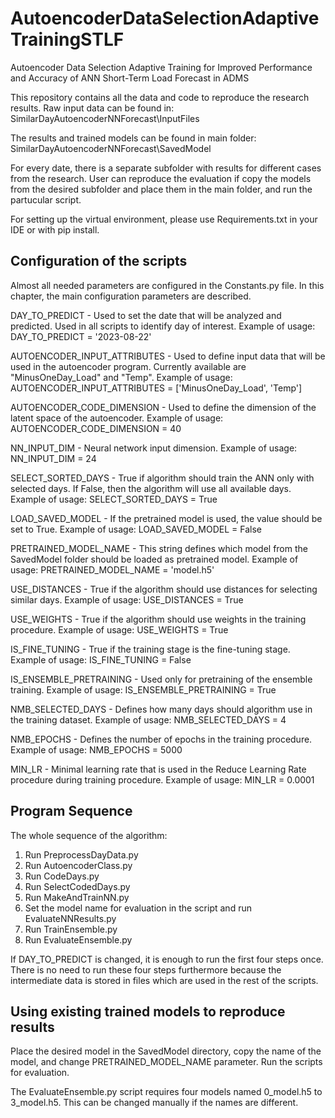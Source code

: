 # AutoencoderDataSelectionAdaptiveTrainingSTLF
 Autoencoder Data Selection Adaptive Training for Improved Performance and Accuracy of ANN Short-Term Load Forecast in ADMS

This repository contains all the data and code to reproduce the research results. Raw input data can be found in:
SimilarDayAutoencoderNNForecast\InputFiles

The results and trained models can be found in main folder:
SimilarDayAutoencoderNNForecast\SavedModel

For every date, there is a separate subfolder with results for different cases from the research. User can reproduce the evaluation if copy the models from the desired subfolder and place them in the main folder, and run the partucular script.

For setting up the virtual environment, please use Requirements.txt in your IDE or with pip install.

## Configuration of the scripts
Almost all needed parameters are configured in the Constants.py file. In this chapter, the main configuration parameters are described.

DAY_TO_PREDICT - Used to set the date that will be analyzed and predicted. Used in all scripts to identify day of interest. Example of usage:
DAY_TO_PREDICT = '2023-08-22'

AUTOENCODER_INPUT_ATTRIBUTES - Used to define input data that will be used in the autoencoder program. Currently available are "MinusOneDay_Load" and "Temp". Example of usage:
AUTOENCODER_INPUT_ATTRIBUTES = ['MinusOneDay_Load', 'Temp']

AUTOENCODER_CODE_DIMENSION - Used to define the dimension of the latent space of the autoencoder. Example of usage:
AUTOENCODER_CODE_DIMENSION = 40

NN_INPUT_DIM - Neural network input dimension. Example of usage:
NN_INPUT_DIM = 24

SELECT_SORTED_DAYS - True if algorithm should train the ANN only with selected days. If False, then the algorithm will use all available days. Example of usage:
SELECT_SORTED_DAYS = True

LOAD_SAVED_MODEL - If the pretrained model is used, the value should be set to True. Example of usage:
LOAD_SAVED_MODEL = False

PRETRAINED_MODEL_NAME - This string defines which model from the SavedModel folder should be loaded as pretrained model. Example of usage:
PRETRAINED_MODEL_NAME = 'model.h5'

USE_DISTANCES - True if the algorithm should use distances for selecting similar days. Example of usage:
USE_DISTANCES = True

USE_WEIGHTS - True if the algorithm should use weights in the training procedure. Example of usage:
USE_WEIGHTS = True

IS_FINE_TUNING - True if the training stage is the fine-tuning stage. Example of usage:
IS_FINE_TUNING = False

IS_ENSEMBLE_PRETRAINING - Used only for pretraining of the ensemble training. Example of usage:
IS_ENSEMBLE_PRETRAINING = True

NMB_SELECTED_DAYS - Defines how many days should algorithm use in the training dataset. Example of usage:
NMB_SELECTED_DAYS = 4

NMB_EPOCHS - Defines the number of epochs in the training procedure. Example of usage:
NMB_EPOCHS = 5000

MIN_LR - Minimal learning rate that is used in the Reduce Learning Rate procedure during training procedure. Example of usage:
MIN_LR = 0.0001

## Program Sequence
The whole sequence of the algorithm:
1. Run PreprocessDayData.py
2. Run AutoencoderClass.py
3. Run CodeDays.py
4. Run SelectCodedDays.py
5. Run MakeAndTrainNN.py
6. Set the model name for evaluation in the script and run EvaluateNNResults.py
7. Run TrainEnsemble.py
8. Run EvaluateEnsemble.py

If DAY_TO_PREDICT is changed, it is enough to run the first four steps once. There is no need to run these four steps furthermore because the intermediate data is stored in files which are used in the rest of the scripts.

## Using existing trained models to reproduce results
Place the desired model in the SavedModel directory, copy the name of the model, and change PRETRAINED_MODEL_NAME parameter. Run the scripts for evaluation.

The EvaluateEnsemble.py script requires four models named 0_model.h5 to 3_model.h5. This can be changed manually if the names are different.

